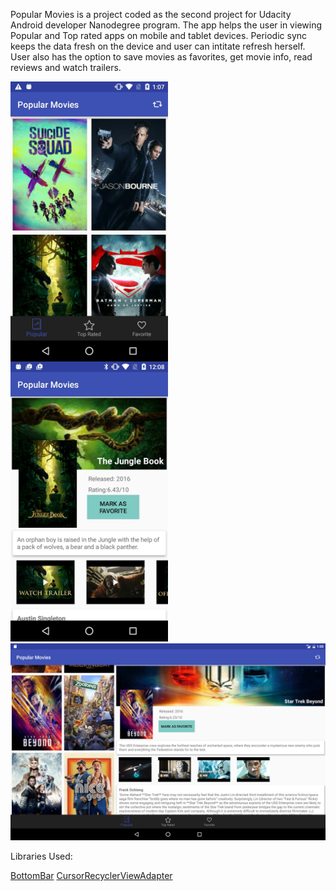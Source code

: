 Popular Movies is a project coded as the second project for Udacity Android developer Nanodegree program. The app helps the user in viewing Popular and Top rated apps on mobile and tablet devices. Periodic sync keeps the data fresh on the device and user can intitate refresh herself. User also has the option to save movies as favorites, get movie info, read reviews and watch trailers.

<img src="https://github.com/divyayadav1606/Popular-Movies/blob/master/screenshots/screenshot%20(3).jpg"  width="50%" align="center"/>

<img src="https://github.com/divyayadav1606/Popular-Movies/blob/master/screenshots/screenshot.jpg"  width="50%"/>

<img src="https://github.com/divyayadav1606/Popular-Movies/blob/master/screenshots/Tablet_screenshot.png"  width="150%"/>

Libraries Used:

[BottomBar](https://github.com/roughike/BottomBar)
[CursorRecyclerViewAdapter](https://gist.github.com/skyfishjy/443b7448f59be978bc59)
